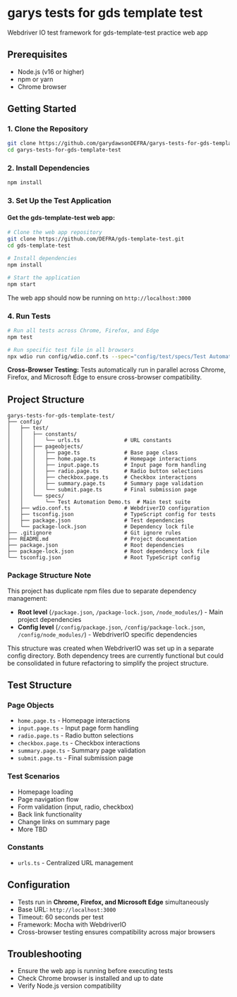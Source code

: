 # garys tests for gds template test
Webdriver IO test framework for gds-template-test practice web app

## Prerequisites
- Node.js (v16 or higher)
- npm or yarn
- Chrome browser

## Getting Started

### 1. Clone the Repository
```bash
git clone https://github.com/garydawsonDEFRA/garys-tests-for-gds-template-test.git
cd garys-tests-for-gds-template-test
```

### 2. Install Dependencies
```bash
npm install
```

### 3. Set Up the Test Application

#### Get the gds-template-test web app:
```bash
# Clone the web app repository
git clone https://github.com/DEFRA/gds-template-test.git
cd gds-template-test

# Install dependencies
npm install

# Start the application
npm start
```

The web app should now be running on `http://localhost:3000`

### 4. Run Tests
```bash
# Run all tests across Chrome, Firefox, and Edge
npm test

# Run specific test file in all browsers
npx wdio run config/wdio.conf.ts --spec="config/test/specs/Test Automation Demo.ts"
```

**Cross-Browser Testing:** Tests automatically run in parallel across Chrome, Firefox, and Microsoft Edge to ensure cross-browser compatibility.

## Project Structure

```
garys-tests-for-gds-template-test/
├── config/
│   ├── test/
│   │   ├── constants/
│   │   │   └── urls.ts              # URL constants
│   │   ├── pageobjects/
│   │   │   ├── page.ts              # Base page class
│   │   │   ├── home.page.ts         # Homepage interactions
│   │   │   ├── input.page.ts        # Input page form handling
│   │   │   ├── radio.page.ts        # Radio button selections
│   │   │   ├── checkbox.page.ts     # Checkbox interactions
│   │   │   ├── summary.page.ts      # Summary page validation
│   │   │   └── submit.page.ts       # Final submission page
│   │   └── specs/
│   │       └── Test Automation Demo.ts  # Main test suite
│   ├── wdio.conf.ts                 # WebdriverIO configuration
│   ├── tsconfig.json                # TypeScript config for tests
│   ├── package.json                 # Test dependencies
│   └── package-lock.json            # Dependency lock file
├── .gitignore                       # Git ignore rules
├── README.md                        # Project documentation
├── package.json                     # Root dependencies
├── package-lock.json                # Root dependency lock file
└── tsconfig.json                    # Root TypeScript config
```

### Package Structure Note
This project has duplicate npm files due to separate dependency management:
- **Root level** (`/package.json`, `/package-lock.json`, `/node_modules/`) - Main project dependencies
- **Config level** (`/config/package.json`, `/config/package-lock.json`, `/config/node_modules/`) - WebdriverIO specific dependencies

This structure was created when WebdriverIO was set up in a separate config directory. Both dependency trees are currently functional but could be consolidated in future refactoring to simplify the project structure.

## Test Structure

### Page Objects
- `home.page.ts` - Homepage interactions
- `input.page.ts` - Input page form handling
- `radio.page.ts` - Radio button selections
- `checkbox.page.ts` - Checkbox interactions
- `summary.page.ts` - Summary page validation
- `submit.page.ts` - Final submission page

### Test Scenarios
- Homepage loading
- Page navigation flow
- Form validation (input, radio, checkbox)
- Back link functionality
- Change links on summary page
- More TBD

### Constants
- `urls.ts` - Centralized URL management

## Configuration
- Tests run in **Chrome, Firefox, and Microsoft Edge** simultaneously
- Base URL: `http://localhost:3000`
- Timeout: 60 seconds per test
- Framework: Mocha with WebdriverIO
- Cross-browser testing ensures compatibility across major browsers

## Troubleshooting
- Ensure the web app is running before executing tests
- Check Chrome browser is installed and up to date
- Verify Node.js version compatibility
